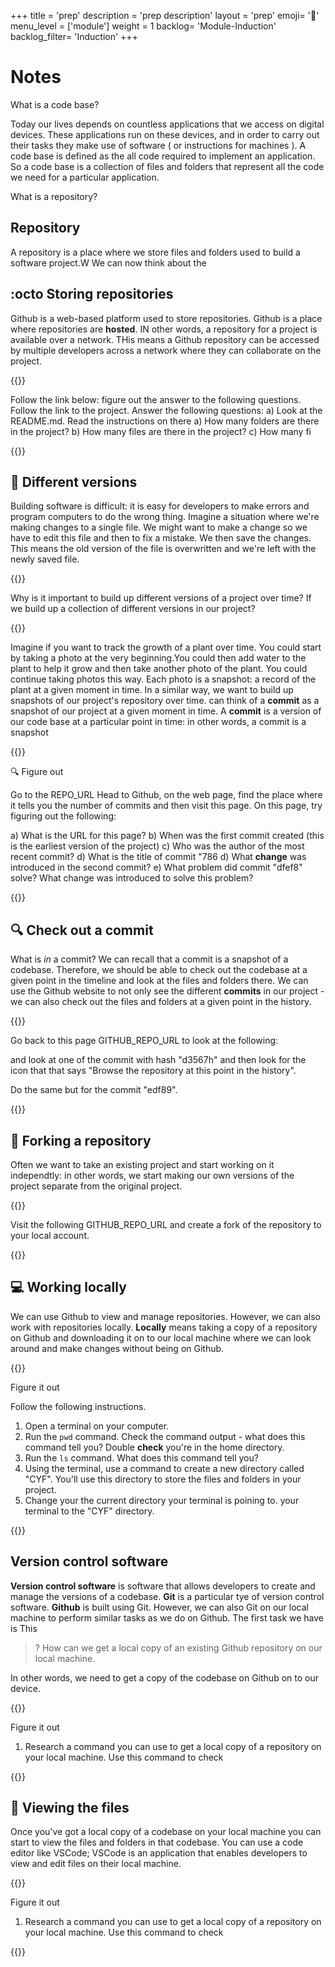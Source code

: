 +++
title = 'prep'
description = 'prep description'
layout = 'prep'
emoji= '📝'
menu_level = ['module']
weight = 1
backlog= 'Module-Induction'
backlog_filter= 'Induction'
+++

# Notes

What is a code base?

Today our lives depends on countless applications that we access on digital devices. These applications run on these devices, and in order to carry out their tasks they make use of software ( or instructions for machines ). A code base is defined as the all code required to implement an application. So a code base is a collection of files and folders that represent all the code we need for a particular application.

What is a repository?

## Repository

A repository is a place where we store files and folders used to build a software project.W
We can now think about the

## :octo Storing repositories

Github is a web-based platform used to store repositories. Github is a place where repositories are **hosted**. IN other words, a repository for a project is available over a network. THis means a Github repository can be accessed by multiple developers across a network where they can collaborate on the project.

{{<note type="exercise">}}

Follow the link below: figure out the answer to the following questions.
Follow the link to the project.
Answer the following questions:
a) Look at the README.md. Read the instructions on there
a) How many folders are there in the project?
b) How many files are there in the project?
c) How many fi

{{</note>}}

## 📸 Different versions

Building software is difficult: it is easy for developers to make errors and program computers to do the wrong thing.
Imagine a situation where we're making changes to a single file.
We might want to make a change so we have to edit this file and then to fix a mistake. We then save the changes.
This means the old version of the file is overwritten and we're left with the newly saved file.

{{<note type="exercise">}}

Why is it important to build up different versions of a project over time?
If we build up a collection of different versions in our project?

{{</note>}}

Imagine if you want to track the growth of a plant over time.
You could start by taking a photo at the very beginning.You could then add water to the plant to help it grow and then take another photo of the plant. You could continue taking photos this way. Each photo is a snapshot: a record of the plant at a given moment in time.
In a similar way, we want to build up snapshots of our project's repository over time.
can think of a **commit** as a snapshot of our project at a given moment in time.
A **commit** is a version of our code base at a particular point in time: in other words, a commit is a snapshot

{{<note type="exercise">}}

🔍 Figure out

Go to the REPO_URL
Head to Github, on the web page, find the place where it tells you the number of commits and then visit this page.
On this page, try figuring out the following:

a) What is the URL for this page?
b) When was the first commit created (this is the earliest version of the project)
c) Who was the author of the most recent commit?
d) What is the title of commit "786
d) What **change** was introduced in the second commit?
e) What problem did commit "dfef8" solve? What change was introduced to solve this problem?

{{</note>}}

## 🔍 Check out a commit

What is _in_ a commit? We can recall that a commit is a snapshot of a codebase. Therefore, we should be able to check out the codebase at a given point in the timeline and look at the files and folders there. We can use the Github website to not only see the different **commits** in our project - we can also check out the files and folders at a given point in the history.

{{<note type="exercise">}}

Go back to this page GITHUB_REPO_URL to look at the following:

and look at one of the commit with hash "d3567h" and then look for the icon that that says "Browse the repository at this point in the history".

Do the same but for the commit "edf89".

{{</note>}}

## 🍴 Forking a repository

Often we want to take an existing project and start working on it independtly: in other words, we start making our own versions of the project separate from the original project.

{{<note type="exercise">}}

Visit the following GITHUB_REPO_URL and create a fork of the repository to your local account.

{{</note>}}

## 💻 Working locally

We can use Github to view and manage repositories. However, we can also work with repositories locally. **Locally** means taking a copy of a repository on Github and downloading it on to our local machine where we can look around and make changes without being on Github.

{{<note type="exercise">}}

Figure it out

Follow the following instructions.

1. Open a terminal on your computer.
2. Run the `pwd` command. Check the command output - what does this command tell you? Double **check** you're in the home directory.
3. Run the `ls` command. What does this command tell you?
4. Using the terminal, use a command to create a new directory called "CYF". You'll use this directory to store the files and folders in your project.
5. Change your the current directory your terminal is poining to. your terminal to the "CYF" directory.

{{</note>}}

## Version control software

**Version control software** is software that allows developers to create and manage the versions of a codebase. **Git** is a particular tye of version control software. **Github** is built using Git. However, we can also Git on our local machine to perform similar tasks as we do on Github. The first task we have is This

> ? How can we get a local copy of an existing Github repository on our local machine.

In other words, we need to get a copy of the codebase on Github on to our device.

{{<note type="exercise">}}

Figure it out

1. Research a command you can use to get a local copy of a repository on your local machine.
   Use this command to check

{{</note>}}

## 📘 Viewing the files

Once you've got a local copy of a codebase on your local machine you can start to view the files and folders in that codebase. You can use a code editor like VSCode; VSCode is an application that enables developers to view and edit files on their local machine.

{{<note type="exercise">}}

Figure it out

1. Research a command you can use to get a local copy of a repository on your local machine.
   Use this command to check

{{</note>}}
